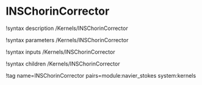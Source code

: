 # INSChorinCorrector

!syntax description /Kernels/INSChorinCorrector

!syntax parameters /Kernels/INSChorinCorrector

!syntax inputs /Kernels/INSChorinCorrector

!syntax children /Kernels/INSChorinCorrector

!tag name=INSChorinCorrector pairs=module:navier_stokes system:kernels
